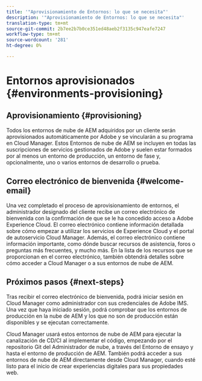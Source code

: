 ```yaml
---
title: '"Aprovisionamiento de Entornos: lo que se necesita"'
description: '"Aprovisionamiento de Entornos: lo que se necesita"'
translation-type: tm+mt
source-git-commit: 2b7ee2b7b0ce351ed48aeb2f3135c947eafe7247
workflow-type: tm+mt
source-wordcount: '281'
ht-degree: 0%

---
```



# Entornos aprovisionados {#environments-provisioning}

## Aprovisionamiento {#provisioning}

Todos los entornos de nube de AEM adquiridos por un cliente serán aprovisionados automáticamente por Adobe y se vincularán a su programa en Cloud Manager. Estos Entornos de nube de AEM se incluyen en todas las suscripciones de servicios gestionados de Adobe y suelen estar formados por al menos un entorno de producción, un entorno de fase y, opcionalmente, uno o varios entornos de desarrollo o prueba.

## Correo electrónico de bienvenida {#welcome-email}

Una vez completado el proceso de aprovisionamiento de entornos, el administrador designado del cliente recibe un correo electrónico de bienvenida con la confirmación de que se le ha concedido acceso a Adobe Experience Cloud. El correo electrónico contiene información detallada sobre cómo empezar a utilizar los servicios de Experience Cloud y el portal de autoservicio Cloud Manager. Además, el correo electrónico contiene información importante, como dónde buscar recursos de asistencia, foros o preguntas más frecuentes, y mucho más. En la lista de los recursos que se proporcionan en el correo electrónico, también obtendrá detalles sobre cómo acceder a Cloud Manager o a sus entornos de nube de AEM.

## Próximos pasos {#next-steps}

Tras recibir el correo electrónico de bienvenida, podrá iniciar sesión en Cloud Manager como administrador con sus credenciales de Adobe IMS. Una vez que haya iniciado sesión, podrá comprobar que los entornos de producción en la nube de AEM y los que no son de producción están disponibles y se ejecutan correctamente.

Cloud Manager usará estos entornos de nube de AEM para ejecutar la canalización de CD/CI al implementar el código, empezando por el repositorio Git del Administrador de nube, a través del Entorno de ensayo y hasta el entorno de producción de AEM. También podrá acceder a sus entornos de nube de AEM directamente desde Cloud Manager, cuando esté listo para el inicio de crear experiencias digitales para sus propiedades web.